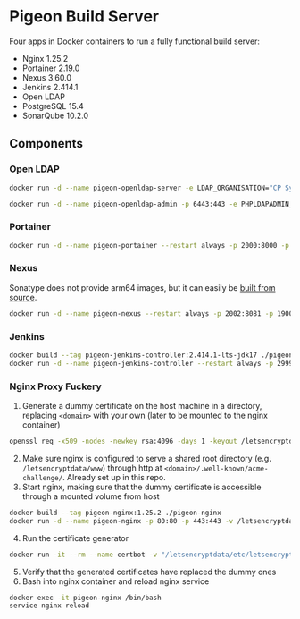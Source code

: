# Pigeon Build Server

Four apps in Docker containers to run a fully functional build server:
- Nginx 1.25.2
- Portainer 2.19.0
- Nexus 3.60.0
- Jenkins 2.414.1
- Open LDAP
- PostgreSQL 15.4
- SonarQube 10.2.0

## Components

### Open LDAP

```bash
docker run -d --name pigeon-openldap-server -e LDAP_ORGANISATION="CP Systems" -e LDAP_DOMAIN="cp-sys.hu" -e LDAP_ADMIN_PASSWORD="?" -v openldap_db:/var/lib/ldap -v openldap_cfg:/etc/ldap/slapd.d osixia/openldap:1.5.0
```

```bash
docker run -d --name pigeon-openldap-admin -p 6443:443 -e PHPLDAPADMIN_LDAP_HOSTS=pigeon-openldap-server osixia/phpldapadmin:0.9.0
```

### Portainer

```bash
docker run -d --name pigeon-portainer --restart always -p 2000:8000 -p 2001:9000 -v /var/run/docker.sock:/var/run/docker.sock -v portainer_data:/data portainer/portainer-ce:2.19.0
```

### Nexus
Sonatype does not provide arm64 images, but it can easily be [built from source](https://github.com/sonatype/docker-nexus3).

```bash
docker run -d --name pigeon-nexus --restart always -p 2002:8081 -p 1900:1900 -p 1901:1901 -p 1902:1902 -e NEXUS_CONTEXT=nexus/ -v nexus_data:/nexus-data sonatype/nexus3:3.60.0
```

### Jenkins

```bash
docker build --tag pigeon-jenkins-controller:2.414.1-lts-jdk17 ./pigeon-jenkins
docker run -d --name pigeon-jenkins-controller --restart always -p 2999:8080 -p 50000:50000 -e "JENKINS_OPTS=--prefix=/jenkins" -v jenkins_home:/var/jenkins_home -v /var/run/docker.sock:/var/run/docker.sock pigeon-jenkins-controller:2.414.1-lts-jdk17
```

### Nginx Proxy Fuckery

1. Generate a dummy certificate on the host machine in a directory, replacing `<domain>` with your own (later to be mounted to the nginx container)
```bash
openssl req -x509 -nodes -newkey rsa:4096 -days 1 -keyout /letsencryptdata/etc/letsencrypt/live/<domain>/privkey.pem -out /letsencryptdata/etc/letsencrypt/live/<domain>/fullchain.pem -subj "/CN=localhost"
```
2. Make sure nginx is configured to serve a shared root directory (e.g. `/letsencryptdata/www`) through http at `<domain>/.well-known/acme-challenge/`. Already set up in this repo.
3. Start nginx, making sure that the dummy certificate is accessible through a mounted volume from host
```bash
docker build --tag pigeon-nginx:1.25.2 ./pigeon-nginx
docker run -d --name pigeon-nginx -p 80:80 -p 443:443 -v /letsencryptdata/etc/letsencrypt:/etc/letsencrypt -v /letsencryptdata/www:/var/www/certbot pigeon-nginx:1.25.2
```
4. Run the certificate generator
```bash
docker run -it --rm --name certbot -v "/letsencryptdata/etc/letsencrypt:/etc/letsencrypt" -v "/letsencryptdata/var/lib/letsencrypt:/var/lib/letsencrypt" -v "/letsencryptdata/www:/var/www" certbot/certbot certonly
```
5. Verify that the generated certificates have replaced the dummy ones
6. Bash into nginx container and reload nginx service
```bash
docker exec -it pigeon-nginx /bin/bash
service nginx reload
```

